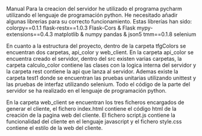 Manual
Para la creacion del servidor he utilizado el programa pycharm utilizando el lenguaje de programación python. He necesitado añadir algunas librerias para su correcto funcionamiento.
Estas librerías han sido:
colorpy==0.1.1
flask-restx==1.0.3
Flask-Cors & Flask
mypy-extensions==0.4.3
matplotlib & numpy
pandas & json5
tmm==0.1.8
selenium

En cuanto a la estructura del proyecto, dentro de la carpeta tfgColors se encuentran dos carpetas, api_color y web_client.
En la carpeta api_color se encuentra creado el servidor, dentro del src existen varias carpetas, la carpeta calculo_color contiene las clases con la logica interna del servidor y la carpeta rest contiene la api que lanza al servidor. Ademas existe la carpeta test1 donde se encuentran las pruebas unitarias utilizando unittest y las pruebas de interfaz utilizando selenium. Todo el código de la parte del servidor se ha realizado en el lenguaje de programación python.

En la carpeta web_client se encuentran los tres ficheros encargados de generar el cliente, el fichero index.html contiene el código html de la creación de la pagina web del cliente. El fichero script.js contiene la funcionalidad del cliente en el lenguaje javascript y el fichero style.css contiene el estilo de la web del cliente.
 